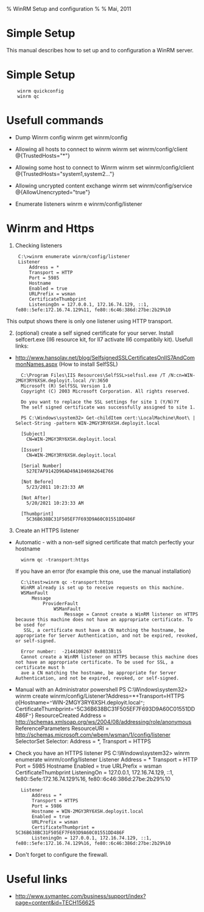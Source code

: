 % WinRM Setup and configuration
%
% Mai, 2011

# Simple Setup
This manual describes how to set up and to configuration a WinRM server.

# Simple Setup
		winrm quickconfig
		winrm qc

# Usefull commands
* Dump Winrm config
		winrm get winrm/config

* Allowing all hosts to connect to winrm
		winrm set winrm/config/client @{TrustedHosts="*"}

* Allowing some host to connect to Winrm
        winrm set winrm/config/client @{TrustedHosts="system1,system2..."}

* Allowing uncrypted content exchange
		winrm set winrm/config/service  @{AllowUnencrypted="true"}

* Enumerate listeners
		winrm e winrm/config/listener


# Winrm and Https
1. Checking listeners

        C:\>winrm enumerate winrm/config/listener
        Listener
            Address = *
            Transport = HTTP
            Port = 5985
            Hostname
            Enabled = true
            URLPrefix = wsman
            CertificateThumbprint
            ListeningOn = 127.0.0.1, 172.16.74.129, ::1, fe80::5efe:172.16.74.129%11, fe80::6c46:386d:27be:2b29%10

This output shows there is only one listener using HTTP transport.

2. (optional) create a self signed certificate for your server.
Install selfcert.exe (II6 resource kit, for II7 activate II6 compatibily kit).
Usefull links:
* http://www.hansolav.net/blog/SelfsignedSSLCertificatesOnIIS7AndCommonNames.aspx (How to install SelfSSL)


        C:\Program Files\IIS Resources\SelfSSL>selfssl.exe /T /N:cn=WIN-2MGY3RY6XSH.deployit.local /V:3650
        Microsoft (R) SelfSSL Version 1.0
        Copyright (C) 2003 Microsoft Corporation. All rights reserved.

        Do you want to replace the SSL settings for site 1 (Y/N)?Y
        The self signed certificate was successfully assigned to site 1.

        PS C:\Windows\system32> Get-childItem cert:\LocalMachine\Root\ | Select-String -pattern WIN-2MGY3RY6XSH.deployit.local

		[Subject]
		  CN=WIN-2MGY3RY6XSH.deployit.local

		[Issuer]
		  CN=WIN-2MGY3RY6XSH.deployit.local

		[Serial Number]
		  527E7AF9142D96AD49A10469A264E766

		[Not Before]
		  5/23/2011 10:23:33 AM

		[Not After]
		  5/20/2021 10:23:33 AM

		[Thumbprint]
		  5C36B638BC31F505EF7F693D9A60C01551DD486F

3. Create an HTTPS listener
* Automatic - with a non-self signed certificate that match perfectly your hostname

		winrm qc -transport:https

  If you have an error (for example this one, use the manual installation)

        C:\itest>winrm qc -transport:https
        WinRM already is set up to receive requests on this machine.
        WSManFault
            Message
                ProviderFault
                    WSManFault
                        Message = Cannot create a WinRM listener on HTTPS because this machine does not have an appropriate certificate. To be used for
         SSL, a certificate must have a CN matching the hostname, be appropriate for Server Authentication, and not be expired, revoked, or self-signed.

        Error number:  -2144108267 0x80338115
        Cannot create a WinRM listener on HTTPS because this machine does not have an appropriate certificate. To be used for SSL, a certificate must h
        ave a CN matching the hostname, be appropriate for Server Authentication, and not be expired, revoked, or self-signed.

* Manual with an Administrator powershell
        PS C:\Windows\system32> winrm create winrm/config/Listener?Address=*+Transport=HTTPS `@`{Hostname=`"`WIN-2MGY3RY6XSH.deployit.local`"`; CertificateThumbprint=`"`5C36B638BC31F505EF7F693D9A60C01551DD486F`"`}
        ResourceCreated
            Address = http://schemas.xmlsoap.org/ws/2004/08/addressing/role/anonymous
            ReferenceParameters
            ResourceURI = http://schemas.microsoft.com/wbem/wsman/1/config/listener
            SelectorSet
                Selector: Address = *, Transport = HTTPS

* Check you have an HTTPS listener
        PS C:\Windows\system32> winrm enumerate winrm/config/listener
        Listener
            Address = *
            Transport = HTTP
            Port = 5985
            Hostname
            Enabled = true
            URLPrefix = wsman
            CertificateThumbprint
            ListeningOn = 127.0.0.1, 172.16.74.129, ::1, fe80::5efe:172.16.74.129%16, fe80::6c46:386d:27be:2b29%10

        Listener
            Address = *
            Transport = HTTPS
            Port = 5986
            Hostname = WIN-2MGY3RY6XSH.deployit.local
            Enabled = true
            URLPrefix = wsman
            CertificateThumbprint = 5C36B638BC31F505EF7F693D9A60C01551DD486F
            ListeningOn = 127.0.0.1, 172.16.74.129, ::1, fe80::5efe:172.16.74.129%16, fe80::6c46:386d:27be:2b29%10
* Don't forget to configure the firewall.

# Useful links
* http://www.symantec.com/business/support/index?page=content&id=TECH156625